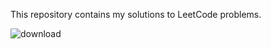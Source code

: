 This repository contains my solutions to LeetCode problems.


![download](https://github.com/user-attachments/assets/9541edf7-6bb8-486b-9274-387c5d19b567)

